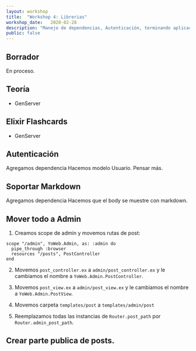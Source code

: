 ```yaml
---
layout: workshop
title:  "Workshop 4: Librerias"
workshop_date:   2020-02-28
description: "Manejo de dependencias, Autenticación, terminando aplicación, releases."
public: false
---
```


## Borrador
En proceso.

## Teoría
* GenServer

## Elixir Flashcards
* GenServer

## Autenticación
Agregamos dependencia
Hacemos modelo Usuario.
Pensar más.

## Soportar Markdown
Agregamos dependencia
Hacemos que el body se muestre con markdown.


## Mover todo a Admin

1. Creamos scope de admin y movemos rutas de post:
```
scope "/admin", YoWeb.Admin, as: :admin do
  pipe_through :browser
  resources "/posts", PostController
end
```

2. Movemos `post_controller.ex` a `admin/post_controller.ex` y le cambiamos el nombre a `YoWeb.Admin.PostController`.

3. Movemos `post_view.ex` a `admin/post_view.ex` y le cambiamos el nombre a `YoWeb.Admin.PostView`.

4. Movemos carpeta `templates/post` a `templates/admin/post`

5. Reemplazamos todas las instancias de `Router.post_path` por `Router.admin_post_path`.


## Crear parte publica de posts.

